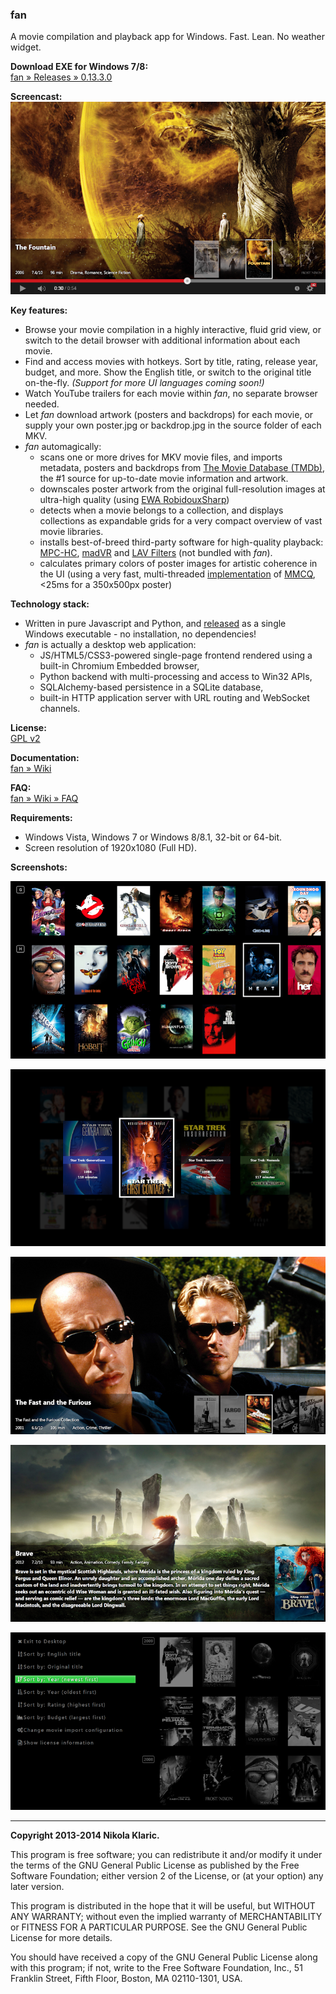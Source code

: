 ### fan

A movie compilation and playback app for Windows. Fast. Lean. No weather widget.

**Download EXE for Windows 7/8:**  
[fan &raquo; Releases &raquo; 0.13.3.0]

**Screencast:**  
[![YouTube video](https://raw.githubusercontent.com/nikola/fan/master/screenshots/screencap.png?token=AADVUObimZzU04k7poNbNHs4VMBp5OF_ks5WKSV6wA%3D%3D)](https://www.youtube.com/watch?v=d78GJJeES3c)

**Key features:**

* Browse your movie compilation in a highly interactive, fluid grid view, or switch to the detail browser with additional information about each movie.
* Find and access movies with hotkeys. Sort by title, rating, release year, budget, and more. Show the English title, or switch to the original title on-the-fly. *(Support for more UI languages coming soon!)*
* Watch YouTube trailers for each movie within _fan_, no separate browser needed.
* Let _fan_ download artwork (posters and backdrops) for each movie, or supply your own poster.jpg or backdrop.jpg in the source folder of each MKV.
* _fan_ automagically:
    * scans one or more drives for MKV movie files, and imports metadata, posters and backdrops from [The Movie Database (TMDb)], the #1 source for up-to-date movie information and artwork.
    * downscales poster artwork from the original full-resolution images at ultra-high quality (using [EWA RobidouxSharp])
    * detects when a movie belongs to a collection, and displays collections as expandable grids for a very compact overview of vast movie libraries.
    * installs best-of-breed third-party software for high-quality playback: [MPC-HC], [madVR] and [LAV Filters] \(not bundled with _fan_\).
    * calculates primary colors of poster images for artistic coherence in the UI (using a very fast, multi-threaded [implementation] of [MMCQ], <25ms for a 350x500px poster)

**Technology stack:**

* Written in pure Javascript and Python, and [released] as a single Windows executable - no installation, no dependencies!
* _fan_ is actually a desktop web application:
    * JS/HTML5/CSS3-powered single-page frontend rendered using a built-in Chromium Embedded browser,
    * Python backend with multi-processing and access to Win32 APIs,
    * SQLAlchemy-based persistence in a SQLite database,
    * built-in HTTP application server with URL routing and WebSocket channels.

**License:**  
[GPL v2]

**Documentation:**  
[fan &raquo; Wiki]

**FAQ:**  
[fan &raquo; Wiki &raquo; FAQ]

**Requirements:**

* Windows Vista, Windows 7 or Windows 8/8.1, 32-bit or 64-bit.
* Screen resolution of 1920x1080 (Full HD).

**Screenshots:**

[![Screenshot: Movie grid](https://raw.githubusercontent.com/nikola/fan/master/screenshots/movie-grid-thumb.png?token=AADVUN4AfWwp3rwAMwIZG8FULS5MxsYmks5WKSNHwA%3D%3D)](https://raw.githubusercontent.com/nikola/fan/master/screenshots/movie-grid.png?token=AADVUEkXbVd-9iz66VpXIW94RRu-d1BQks5WKSOFwA%3D%3D)
  
[![Screenshot: Movie compilation](https://raw.githubusercontent.com/nikola/fan/master/screenshots/compilation-thumb.png?token=AADVUGVzIRfAESlQL_96FBUv-uXS851Xks5WKSO7wA%3D%3D)](https://raw.githubusercontent.com/nikola/fan/master/screenshots/compilation.png?token=AADVUKc9I82NamvhwfGf-yOAEpyIq5Dqks5WKSPTwA%3D%3D)
  
[![Screenshot: Detail browser](https://raw.githubusercontent.com/nikola/fan/master/screenshots/detail-browser-thumb.png?token=AADVUH3z1PNf8c7IYTnLqa5A2d3Jdlsaks5WKSP0wA%3D%3D)](https://raw.githubusercontent.com/nikola/fan/master/screenshots/detail-browser.png?token=AADVUEIZ7QK68FbIYvUK6sMtWz2Z4t3Sks5WKSQOwA%3D%3D)
  
[![Screenshot: Movie detail](https://raw.githubusercontent.com/nikola/fan/master/screenshots/movie-detail-thumb.png?token=AADVUK-Db_JcA2pJhSUb_6armem-97Jsks5WKSS4wA%3D%3D)](https://raw.githubusercontent.com/nikola/fan/master/screenshots/movie-detail.png?token=AADVUCSYK03j7dQjCCLdsrkGZWokYGtvks5WKSTVwA%3D%3D)
  
[![Screenshot: Menu](https://raw.githubusercontent.com/nikola/fan/master/screenshots/menu-thumb.png?token=AADVUHpNXAo561cKWaXpSeS1XU-sh7uUks5WKSVGwA%3D%3D)](https://raw.githubusercontent.com/nikola/fan/master/screenshots/menu.png?token=AADVUA_W0WvF2fSA8ef2SrYYpbi6D9kPks5WKSVlwA%3D%3D)

---

**Copyright 2013-2014 Nikola Klaric.**

This program is free software; you can redistribute it and/or
modify it under the terms of the GNU General Public License
as published by the Free Software Foundation; either version 2
of the License, or (at your option) any later version.

This program is distributed in the hope that it will be useful,
but WITHOUT ANY WARRANTY; without even the implied warranty of
MERCHANTABILITY or FITNESS FOR A PARTICULAR PURPOSE.  See the
GNU General Public License for more details.

You should have received a copy of the GNU General Public License
along with this program; if not, write to the Free Software
Foundation, Inc., 51 Franklin Street, Fifth Floor, Boston, MA  02110-1301, USA.

[released]:https://github.com/nikola/fan/releases
[GPL v2]:http://www.gnu.org/licenses/gpl-2.0.html
[The Movie Database (TMDb)]:http://www.themoviedb.org/
[MPC-HC]:http://mpc-hc.org/
[LAV Filters]:https://github.com/Nevcairiel/LAVFilters
[madVR]:http://madshi.net/
[EWA RobidouxSharp]:http://www.imagemagick.org/Usage/filter/nicolas/#downsample
[implementation]:https://github.com/nikola/MMCQ.js
[MMCQ]:http://www.leptonica.com/papers/mediancut.pdf
[fan &raquo; Releases &raquo; 0.13.3.0]:https://github.com/nikola/fan/releases/tag/v0.13.3.0
[fan &raquo; Wiki]:https://github.com/nikola/fan/wiki
[fan &raquo; Wiki &raquo; FAQ]:https://github.com/nikola/fan/wiki/FAQ
